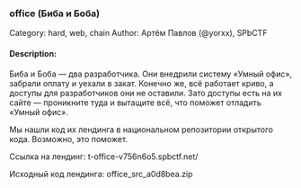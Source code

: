 ### office (Биба и Боба)

Category: hard, web, chain
Author: Артём Павлов (@yorxx), SPbCTF

#### Description:

Биба и Боба — два разработчика. Они внедрили систему «Умный офис», забрали оплату и уехали в закат. Конечно же, всё работает криво, а доступы для разработчиков они не оставили. Зато доступы есть на их сайте — проникните туда и вытащите всё, что поможет отладить «Умный офис».

Мы нашли код их лендинга в национальном репозитории открытого кода. Возможно, это поможет.

Ссылка на лендинг: t-office-v756n6o5.spbctf.net/

Исходный код лендинга: office_src_a0d8bea.zip